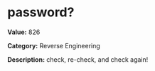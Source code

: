 # password?

**Value:** 826

**Category:** Reverse Engineering

**Description:**
check, re-check, and check again!

